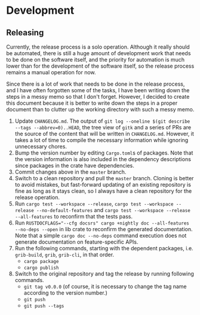 # Development

## Releasing

Currently, the release process is a solo operation. Although it really should be automated, there is still a huge amount of development work that needs to be done on the software itself, and the priority for automation is much lower than for the development of the software itself, so the release process remains a manual operation for now.

Since there is a lot of work that needs to be done in the release process, and I have often forgotten some of the tasks, I have been writing down the steps in a messy memo so that I don't forget. However, I decided to create this document because it is better to write down the steps in a proper document than to clutter up the working directory with such a messy memo.

1. Update `CHANGELOG.md`.
   The output of `git log --oneline $(git describe --tags --abbrev=0)..HEAD`, the tree view of `gitk` and a series of PRs are the source of the content that will be written in `CHANGELOG.md`. However, it takes a lot of time to compile the necessary information while ignoring unnecessary chores.
2. Bump the version number by editing `Cargo.toml`s of packages.
   Note that the version information is also included in the dependency descriptions since packages in the crate have dependencies.
3. Commit changes above in the `master` branch.
4. Switch to a clean repository and pull the `master` branch.
   Cloning is better to avoid mistakes, but fast-forward updating of an existing repository is fine as long as it stays clean, so I always have a clean repository for the release operation.
5. Run `cargo test --workspace --release`, `cargo test --workspace --release --no-default-features` and `cargo test --workspace --release --all-features` to reconfirm that the tests pass.
6. Run `RUSTDOCFLAGS="--cfg docsrs" cargo +nightly doc --all-features --no-deps --open` in lib crate to reconfirm the generated documentation.
   Note that a simple `cargo doc --no-deps` command execution does not generate documentation on feature-specific APIs.
7. Run the following commands, starting with the dependent packages, i.e. `grib-build`, `grib`, `grib-cli`, in that order.
   - `cargo package`
   - `cargo publish`
8. Switch to the original repository and tag the release by running following commands.
   - `git tag v0.0.0` (of course, it is necessary to change the tag name according to the version number.)
   - `git push`
   - `git push --tags`
